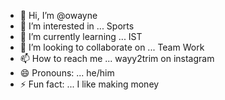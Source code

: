 - 👋 Hi, I’m @owayne
- 👀 I’m interested in ... Sports
- 🌱 I’m currently learning ... IST
- 💞️ I’m looking to collaborate on ... Team Work
- 📫 How to reach me ... wayy2trim on instagram
- 😄 Pronouns: ... he/him
- ⚡ Fun fact: ... I like making money

<!---
dissucks2018/dissucks2018 is a ✨ special ✨ repository because its `README.md` (this file) appears on your GitHub profile.
You can click the Preview link to take a look at your changes.
--->
